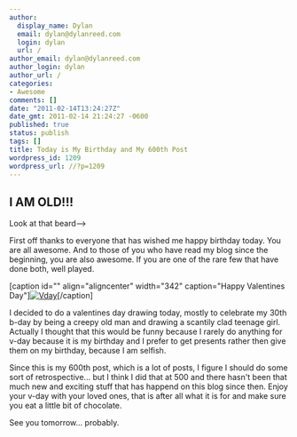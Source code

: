 ```yaml
---
author:
  display_name: Dylan
  email: dylan@dylanreed.com
  login: dylan
  url: /
author_email: dylan@dylanreed.com
author_login: dylan
author_url: /
categories:
- Awesome
comments: []
date: "2011-02-14T13:24:27Z"
date_gmt: 2011-02-14 21:24:27 -0600
published: true
status: publish
tags: []
title: Today is My Birthday and My 600th Post
wordpress_id: 1209
wordpress_url: //?p=1209
---
```


## I AM OLD!!!

  
Look at that beard-->

First off thanks to everyone that has wished me happy birthday today. You are all awesome. And to those of you who have read my blog since the beginning, you are also awesome. If you are one of the rare few that have done both, well played.

[caption id="" align="aligncenter" width="342" caption="Happy Valentines Day"][![][1]][2][/caption]

   [1]: http://fancycadaver.com//media/2011/02/vdaycolor.jpg (Vday)
   [2]: http://fancycadaver.com/2011/02/14/happy-valentines-day/

I decided to do a valentines day drawing today, mostly to celebrate my 30th b-day by being a creepy old man and drawing a scantily clad teenage girl. Actually I thought that this would be funny because I rarely do anything for v-day because it is my birthday and I prefer to get presents rather then give them on my birthday, because I am selfish.

Since this is my 600th post, which is a lot of posts, I figure I should do some sort of retrospective... but I think I did that at 500 and there hasn't been that much new and exciting stuff that has happend on this blog since then. Enjoy your v-day with your loved ones, that is after all what it is for and make sure you eat a little bit of chocolate.

See you tomorrow... probably.
